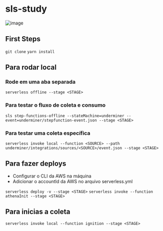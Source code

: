 # sls-study

![image](https://user-images.githubusercontent.com/232648/81972044-65c41a00-95f8-11ea-8a9c-be2bc416e351.png)

## First Steps
`git clone`
`yarn install`

## Para rodar local

### Rode em uma aba separada
`serverless offline --stage <STAGE>`

### Para testar o fluxo de coleta e consumo
`sls step-functions-offline --stateMachine=underminer --event=underminer/stepfunction-event.json --stage <STAGE>`

### Para testar uma coleta específica
`serverless invoke local --function <SOURCE> --path underminer/integrations/sources/<SOURCE>/event.json --stage <STAGE>`

## Para fazer deploys
- Configurar o CLI da AWS na máquina
- Adicionar o accountId da AWS no arquivo serverless.yml

`serverless deploy -v --stage <STAGE>`
`serverless invoke --function athenaInit --stage <STAGE>`

## Para inicias a coleta
`serverless invoke local --function ignition --stage <STAGE>`
